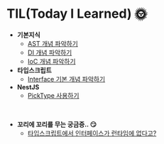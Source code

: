 # TIL(Today I Learned) 🌞
* **기본지식**
  * [AST 개념 파악하기](https://github.com/kangssu/TIL/blob/main/%EA%B8%B0%EB%B3%B8%EC%A7%80%EC%8B%9D/AST.md)
  * [DI 개념 파악하기](https://github.com/kangssu/TIL/blob/main/%EA%B8%B0%EB%B3%B8%EC%A7%80%EC%8B%9D/DI.md)
  * [IoC 개념 파악하기](https://github.com/kangssu/TIL/blob/main/%EA%B8%B0%EB%B3%B8%EC%A7%80%EC%8B%9D/IoC.md)
* **타입스크립트**
  * [Interface 기본 개념 파악하기](https://github.com/kangssu/TIL/blob/main/%ED%83%80%EC%9E%85%EC%8A%A4%ED%81%AC%EB%A6%BD%ED%8A%B8/Interface.md)
* **NestJS**
  * [PickType 사용하기](https://github.com/kangssu/TIL/blob/main/NestJS/PickType)
<br>

* **꼬리에 꼬리를 무는 궁금증.. 😏**
  * [타입스크립트에서 인터페이스가 런타임에 없다고?](https://dego.tistory.com/15)
